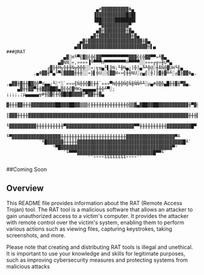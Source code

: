 
```
                                 ▄#▓▓▓▓▓▓▓▓▓▓Φ▄
                                ▐▓▓▓▓▓▓▓▓▓▓▓█▓█▌
                                ▐██▓▓▓▓▓███████▌
                                 `▀▓▓▓▓▓▓▓▓▓▓▀`
                                 ▄▓╫▓▓▓▓▓▓▓▓╫▓▄
                               ▄▓╫▓▓▓▓▓▓▓▓▓▓▓▓╫▓▄
                           ▄▓╫▓▓▓▓▓▓▓▓▓▓▓▓▓▓▓▓▓▓▓▓╫▓▄       
                         ▄▓▌▓▓▓▓▓▓▓▓▓▓▓▓▓▓▓▓▓▓▓▓▓▓▓▓╫▌▄          ###@RAT
                     ▄▓░H╙▀╣▓▒╢╬╣▓▓▀▀▀▀▀▀▀▀▀▀▓▓▓╣╣╬▓▓▀▀»╨▓▄
                   ▄▓ÑÑ░»,»»»»▐╙▀▀▀M▀▀▀▀▀▀▀▀╩▀▀▀▀░░»»»╓╦»╫Ü▀▄
               ╓▓╟╫M╗╬╫╫Ñ╦╬╬╬░░»;╗╦▄╙▌╟N¡╙╫N▄¿]╬]▄╚╨╬@░╫ÅÑ╬▓ÜH╙╣▄
          ,▄Φ▓▓╫▀▄╙▀╣▓▓▓▓╫╫╫░░»╟▌╬U░░╣▓▓H»»╣╫╫NU░╓▄╣░╫]╟▓╫▓╩╨░╓▓╟▓▓Φ▄,
      ,▄▓▓╫▓╫╫█▓▒╬▀V▄▄¿╙░"░`»»»╢Ñ╫╬╬▓╣╫╫`»»»▀N╬╫╬Ñ╣Ñ╫ÑÑ╩╨░µ▄#╬▒╬▄█╫╫▓╫▀▓▄,
    ▄▓╫╫▓▓▀╫╫▓▓▓██▓▄▒╢╬╣▓MK╗▄▄▄▄▄╫╫╬╨▀░;¡¡¡;,;µ▄▄▄▄▄╦#╫▒▓╣╫╬▓█▓█▓▓▓▓╫▀▓▓╫╫▓▄
   ▓╫╫╫▓▓╫╫╫▓▓▓▓▓▓▓▓▓██▓▓▓██▓▓▒▒▒╢╫╫╫╫╫╫╬╫╫╫╫╫╫╬▒▒▓▄▓██▓▓██▓▓▓▓▓▓▓▓▓▓▓╫▀▓╫╫╫▓
   ║▓▓▓╫╫╫╫▓▓▓▓▓▓▓▓▓▓▓▓▓▓▓▓▓▓▓▓▓▓▓▓▓▓▓▓▓▓▓▓▓▓▓▓▓▓▓▓▓▓▓▓▓▓▓▓▓▓▓▓▓▓▓▓▓▓▓╫╫╫▓▓▓▌
     ╙▓▓▓▓▓▓▓▓▓▓╫╫╫╫╫╫╫╫╫╫▀▓▓▓▓▓▓▓▓▓▓▓▓▓▓▓▓▓▓▓▓▓▓▓▓▓▀▀╫╫╫╫╫╫╫╫╫╫▓▓▓▓▓▓▓▓▓█▀
        ╙▀▓▓▓▓▓▓▓▓▓▓▓▓▓▓▓▓▓▓╫╫╫╫╫╫╫╫╫╫╫╫╫╫╫╫╫╫╫╫╫╫╫╫▓▓▓▓▓▓▓▓▓▓▓▓▓▓▓▓▓▓▀╨
            `╙█▓▓▓▓▓▓╫╫╫╫╫▓▓▓▓▓▓▓▓▓▓▓▓▓▓▓▓▓▓▓▓▓▓▓▓▓▓▓▓▓▓▓▓▓▓▓▓▓▓▓█╨`
                 "▀█▓▓▓▓▓▓▓▓▓▓▓▓▓▓▓▓▓▓▓▓▓▓▓▓▓▓▓▓▓▓▓▓▓▓▓▓▓▓▓▓▓▀"
                     `╙▀▀▀▓▓▓▓▓▓▓▓▓▓▓▓▓▓▓▓▓▓▓▓▓▓▓▓▓▓▓▓█▀▀╙`
                              ``""""╙╙╙╙╙╙╙╙""""`` 

```
##Coming Soon

## Overview
This README file provides information about the RAT (Remote Access Trojan) tool. The RAT tool is a malicious software that allows an attacker to gain unauthorized access to a victim's computer. It provides the attacker with remote control over the victim's system, enabling them to perform various actions such as viewing files, capturing keystrokes, taking screenshots, and more.


Please note that creating and distributing RAT tools is illegal and unethical. It is important to use your knowledge and skills for legitimate purposes, such as improving cybersecurity measures and protecting systems from malicious attacks
